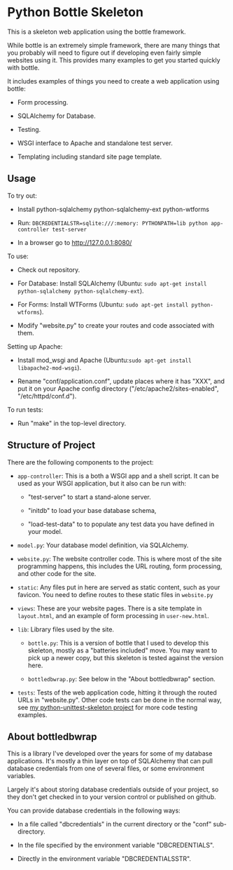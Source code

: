 Python Bottle Skeleton
======================

This is a skeleton web application using the bottle framework.

While bottle is an extremely simple framework, there are many things that you
probably will need to figure out if developing even fairly simple websites
using it.  This provides many examples to get you started quickly with bottle.

It includes examples of things you need to create a web application
using bottle:

  * Form processing.

  * SQLAlchemy for Database.

  * Testing.

  * WSGI interface to Apache and standalone test server.

  * Templating including standard site page template.

Usage
-----

To try out:

  * Install python-sqlalchemy python-sqlalchemy-ext python-wtforms

  * Run: `DBCREDENTIALSTR=sqlite:///:memory: PYTHONPATH=lib python app-controller test-server`

  * In a browser go to http://127.0.0.1:8080/

To use:

  * Check out repository.

  * For Database: Install SQLAlchemy (Ubuntu: `sudo apt-get install
    python-sqlalchemy python-sqlalchemy-ext`).

  * For Forms: Install WTForms (Ubuntu: `sudo apt-get install python-wtforms`).

  * Modify "website.py" to create your routes and code associated with
    them.

Setting up Apache:

  * Install mod\_wsgi and Apache (Ubuntu:`sudo apt-get install
    libapache2-mod-wsgi`).

  * Rename "conf/application.conf", update places where it has "XXX", and put
    it on your Apache config directory ("/etc/apache2/sites-enabled",
    "/etc/httpd/conf.d").

To run tests:

  * Run "make" in the top-level directory.

Structure of Project
--------------------

There are the following components to the project:

  * `app-controller`: This is a both a WSGI app and a shell script.  It can
    be used as your WSGI application, but it also can be run with:

      * "test-server" to start a stand-alone server.

      * "initdb" to load your base database schema,

      * "load-test-data" to to populate any test data you have defined in your
        model.

  * `model.py`: Your database model definition, via SQLAlchemy.

  * `website.py`: The website controller code.  This is where most of the site
    programming happens, this includes the URL routing, form processing, and
    other code for the site.

  * `static`: Any files put in here are served as static content, such as your
    favicon.  You need to define routes to these static files in `website.py`

  * `views`: These are your website pages.  There is a site template in
    `layout.html`, and an example of form processing in `user-new.html`.

  * `lib`: Library files used by the site.

    * `bottle.py`: This is a version of bottle that I used to develop this
      skeleton, mostly as a "batteries included" move.  You may want to pick
      up a newer copy, but this skeleton is tested against the version here.

    * `bottledbwrap.py`: See below in the "About bottledbwrap" section.

  * `tests`: Tests of the web application code, hitting it through the
    routed URLs in "website.py".  Other code tests can be done in the normal
    way, see [my python-unittest-skeleton
    project](https://github.com/linsomniac/python-unittest-skeleton) for more
    code testing examples.

About bottledbwrap
------------------

This is a library I've developed over the years for some of my database
applications.  It's mostly a thin layer on top of SQLAlchemy that can
pull database credentials from one of several files, or some environment
variables.

Largely it's about storing database credentials outside of your project, so
they don't get checked in to your version control or published on github.

You can provide database credentials in the following ways:

  * In a file called "dbcredentials" in the current directory or the "conf"
    sub-directory.

  * In the file specified by the environment variable "DBCREDENTIALS".

  * Directly in the environment variable "DBCREDENTIALSSTR".
